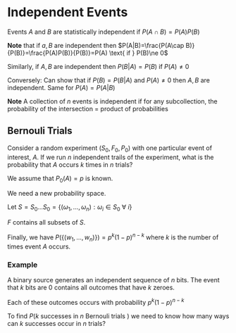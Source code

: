 # Independent Events

Events $A$ and $B$ are statistically independent if $P(A\cap B)=P(A)P(B)$

**Note** that if $a,B$ are independent then $P(A|B)=\frac{P(A\cap B)}{P(B)}=\frac{P(A)P(B)}{P(B)}=P(A) \text{ if } P(B)\ne 0$

Similarly, if $A,B$ are independent then $P(B|A)=P(B)\text{ if }P(A)\ne0$

Conversely: Can show that if $P(B)=P(B|A)\text{ and }P(A)\ne0$ then $A,B$ are independent. Same for $P(A)=P(A|B)$

**Note** A collection of $n$ events is independent if for any subcollection, the probability of the intersection = product of probabilities

## Bernouli Trials

Consider a random experiment $(S_0,F_0,P_0)$ with one particular event of interest, $A$. If we run $n$ independent trails of the experiment, what is the probability that $A$ occurs $k$ times in $n$ trials?

We assume that $P_0(A)=p$ is known.

We need a new probability space.

Let $S=S_0 ... S_0 = \{(\omega_1,...,\omega_n):\omega_i \in S_0\ \forall\ i\}$

$F$ contains all subsets of $S$.

Finally, we have $P(\{(w_1,...,w_n)\})=p^k(1-p)^{n-k}$ where $k$ is the number of times event $A$ occurs.

### Example

A binary source generates an independent sequence of $n$ bits. The event that $k$ bits are 0 contains all outcomes that have $k$ zeroes.

Each of these outcomes occurs with probability $p^k(1-p)^{n-k}$

To find $P(k\text{ successes in }n\text{ Bernouli trials })$ we need to know how many ways can $k$ successes occur in $n$ trials?
